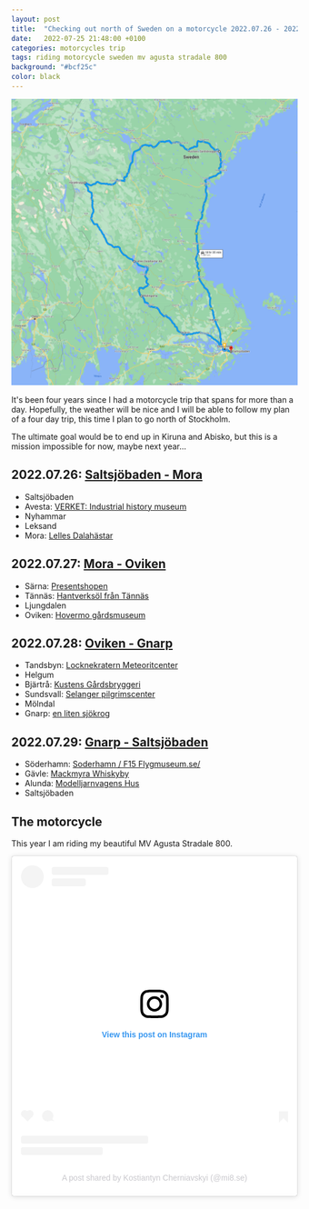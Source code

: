 ```yaml
---
layout: post
title:  "Checking out north of Sweden on a motorcycle 2022.07.26 - 2022.08.29"
date:   2022-07-25 21:48:00 +0100
categories: motorcycles trip
tags: riding motorcycle sweden mv agusta stradale 800
background: "#bcf25c"
color: black
---
```


[![](/assets/2022-07-25-motorcycle-trip/map.png)](https://www.google.com/maps/dir/Saltsj%C3%B6baden/Malingarna,+770+14+Nyhammar/Lelles+Dalah%C3%A4star+Ab,+Sandav%C3%A4gen+5,+792+50+Mora/H%C3%A4rjebrygg,+Bygatan+37,+840+94+T%C3%A4nn%C3%A4s/N%C3%A4ssom+Kustens+G%C3%A5rdsbryggeri+124,+872+96+Bj%C3%A4rtr%C3%A5/Saltsj%C3%B6baden/@61.2675399,14.6669911,7.52z/data=!4m38!4m37!1m5!1m1!1s0x465f7f7ab23b6eef:0xa00fef5b28ca090!2m2!1d18.3110523!2d59.278744!1m5!1m1!1s0x465d652bb8273fd5:0xf4acea4a6fab612e!2m2!1d14.8602288!2d60.3527257!1m5!1m1!1s0x4667dd06656ea465:0x89fd81af6d368dc5!2m2!1d14.5767717!2d61.0053969!1m5!1m1!1s0x466ea57f08467e25:0xb9a8cacacffbfc71!2m2!1d12.6851049!2d62.4412103!1m5!1m1!1s0x4664b952ccbed599:0x55596c821d312ced!2m2!1d17.8615634!2d62.9919666!1m5!1m1!1s0x465f7f7ab23b6eef:0xa00fef5b28ca090!2m2!1d18.3110523!2d59.278744!3e0)

It's been four years since I had a motorcycle trip that spans for more than a day. Hopefully, the weather will be nice and I will be able to follow my plan of a four day trip, this time I plan to go north of Stockholm.

The ultimate goal would be to end up in Kiruna and Abisko, but this is a mission impossible for now, maybe next year...

## 2022.07.26: [Saltsjöbaden - Mora](https://www.google.com/maps/dir/Saltsj%C3%B6baden/Koppardalen+Verket,+Kanalv%C3%A4gen+1,+774+41+Avesta/Malingarna,+770+14+Nyhammar/Hembygdsg%C3%A5rdarna,+Kyrkall%C3%A9n+13,+793+31+Leksand/Lelles+Dalah%C3%A4star+Ab,+Sandav%C3%A4gen+5,+792+50+Mora/@60.1394392,15.3232231,8z/data=!3m1!4b1!4m32!4m31!1m5!1m1!1s0x465f7f7ab23b6eef:0xa00fef5b28ca090!2m2!1d18.3110523!2d59.278744!1m5!1m1!1s0x465de4b598db4849:0xfda5fa3e6543762c!2m2!1d16.1706823!2d60.1489839!1m5!1m1!1s0x465d652bb8273fd5:0xf4acea4a6fab612e!2m2!1d14.8602288!2d60.3527257!1m5!1m1!1s0x4667910dcab02cc9:0x7cae218e643e5c03!2m2!1d14.9881104!2d60.7310998!1m5!1m1!1s0x4667dd06656ea465:0x89fd81af6d368dc5!2m2!1d14.5767717!2d61.0053969!3e0)
                
- Saltsjöbaden
- Avesta: [VERKET: Industrial history museum](https://verket.se/english/oppettiderochentrepriser/)
- Nyhammar
- Leksand
- Mora: [Lelles Dalahästar](https://lellesdalahastar.se/)
      
## 2022.07.27: [Mora - Oviken](https://www.google.com/maps/dir/Lelles+Dalah%C3%A4star+Ab,+Sandav%C3%A4gen+5,+792+50+Mora/Presentshopen,+S%C3%A4rnav%C3%A4gen+119A,+790+90+S%C3%A4rna/H%C3%A4rjebrygg,+Bygatan+37,+840+94+T%C3%A4nn%C3%A4s/Ljungdalen+H%C3%A4stfallet+279,+845+99+Ljungdalen/Hovermo+G%C3%A5rdsmuseum,+830+24+Oviken/@61.9397376,12.4486549,8z/data=!3m1!4b1!4m32!4m31!1m5!1m1!1s0x4667dd06656ea465:0x89fd81af6d368dc5!2m2!1d14.5767717!2d61.0053969!1m5!1m1!1s0x46691b694f16a9a3:0x1cff2fb3e77d19f1!2m2!1d13.1418878!2d61.6929597!1m5!1m1!1s0x466ea57f08467e25:0xb9a8cacacffbfc71!2m2!1d12.6851049!2d62.4412103!1m5!1m1!1s0x466e832824820f0d:0xb918cdacd8fa234!2m2!1d12.763181!2d62.8652309!1m5!1m1!1s0x466fa84361505f49:0x1af9b786f3e5cbf0!2m2!1d14.3608398!2d62.8831653!3e0)
        
- Särna: [Presentshopen](http://www.presentshopen.info/)
- Tännäs: [Hantverksöl från Tännäs](https://www.harjebrygg.com/)
- Ljungdalen
- Oviken: [Hovermo gårdsmuseum](https://www.facebook.com/pages/Hovermo-g%C3%A5rdsmuseum/1429757093991348)
        
## 2022.07.28: [Oviken - Gnarp](https://www.google.com/maps/dir/Hovermo+G%C3%A5rdsmuseum,+830+24+Oviken/Locknekratern+Meteoritcenter,+%C3%85ngstav%C3%A4gen,+834+99+Tandsbyn/Helgumsbyn+Rickards+Traktormuseum+155,+882+93+Helgum/N%C3%A4ssom+Kustens+G%C3%A5rdsbryggeri+124,+872+96+Bj%C3%A4rtr%C3%A5/Sel%C3%A5nger+pilgrimscenter,+Kungsn%C3%A4s+159,+855+91+Sundsvall/en+liten+sj%C3%B6krog,+Klasviksv%C3%A4gen+24,+820+77+Gnarp/@62.6162378,15.0229581,8z/data=!3m1!4b1!4m38!4m37!1m5!1m1!1s0x466fa84361505f49:0x1af9b786f3e5cbf0!2m2!1d14.3608398!2d62.8831653!1m5!1m1!1s0x466fbd1a2192cd19:0x677ec4ec25ab1d21!2m2!1d14.793738!2d63.0263946!1m5!1m1!1s0x46652e266a9cc98f:0xf449f279572d5319!2m2!1d16.8236477!2d63.2134652!1m5!1m1!1s0x4664b952ccbed599:0x55596c821d312ced!2m2!1d17.8615634!2d62.9919666!1m5!1m1!1s0x46645d1f4f1295cb:0xd9a02fbeac503fbd!2m2!1d17.2093879!2d62.4065621!1m5!1m1!1s0x46640deb4b008035:0x2d3995369c68da0!2m2!1d17.4360766!2d62.0279736!3e0)

- Tandsbyn: [Locknekratern Meteoritcenter](http://www.locknekratern.se/)
- Helgum
- Bjärtrå: [Kustens Gårdsbryggeri](https://www.facebook.com/Kustens-G%C3%A5rdsbryggeri-1851248128508516/)
- Sundsvall: [Selanger pilgrimscenter](https://selangerpilgrimscenter.se/)
- Mölndal
- Gnarp: [en liten sjökrog](https://enlitenkrog.se/)
        
## 2022.07.29: [Gnarp - Saltsjöbaden](https://www.google.com/maps/dir/en+liten+sj%C3%B6krog,+Klasviksv%C3%A4gen+24,+820+77+Gnarp/S%C3%B6derhamn+%2F+F15+Flight+Museum,+826+70+S%C3%B6derhamn/Mackmyra+Whisky,+Kolonnv%C3%A4gen+2,+802+67+G%C3%A4vle/S%C3%B6derby+Modellj%C3%A4rnv%C3%A4gens+Hus+132,+747+32+Alunda/Saltsj%C3%B6baden/@60.64288,15.3936205,7z/data=!3m1!4b1!4m32!4m31!1m5!1m1!1s0x46640deb4b008035:0x2d3995369c68da0!2m2!1d17.4360766!2d62.0279736!1m5!1m1!1s0x4666cc86428dade7:0xcea3d0b5abae6c14!2m2!1d17.0870469!2d61.269976!1m5!1m1!1s0x4660c630b104a7bb:0x8aafaa537f74200!2m2!1d17.1002198!2d60.6646541!1m5!1m1!1s0x465fd9ad342034b7:0x329d0e11918ce35b!2m2!1d18.0356528!2d60.0470298!1m5!1m1!1s0x465f7f7ab23b6eef:0xa00fef5b28ca090!2m2!1d18.3110523!2d59.278744!3e0)

- Söderhamn: [Soderhamn / F15 Flygmuseum.se/](http://www.soderhamnflygmuseum.se/)
- Gävle: [Mackmyra Whiskyby](http://www.mackmyra.se/)
- Alunda: [Modelljarnvagens Hus](https://www.modelljarnvagenshus.se/) 
- Saltsjöbaden

## The motorcycle

This year I am riding my beautiful MV Agusta Stradale 800.

<blockquote class="instagram-media" data-instgrm-captioned data-instgrm-permalink="https://www.instagram.com/p/CfwYMmlIIJg/?utm_source=ig_embed&amp;utm_campaign=loading" data-instgrm-version="14" style=" background:#FFF; border:0; border-radius:3px; box-shadow:0 0 1px 0 rgba(0,0,0,0.5),0 1px 10px 0 rgba(0,0,0,0.15); margin: 1px; max-width:540px; min-width:326px; padding:0; width:99.375%; width:-webkit-calc(100% - 2px); width:calc(100% - 2px);"><div style="padding:16px;"> <a href="https://www.instagram.com/p/CfwYMmlIIJg/?utm_source=ig_embed&amp;utm_campaign=loading" style=" background:#FFFFFF; line-height:0; padding:0 0; text-align:center; text-decoration:none; width:100%;" target="_blank"> <div style=" display: flex; flex-direction: row; align-items: center;"> <div style="background-color: #F4F4F4; border-radius: 50%; flex-grow: 0; height: 40px; margin-right: 14px; width: 40px;"></div> <div style="display: flex; flex-direction: column; flex-grow: 1; justify-content: center;"> <div style=" background-color: #F4F4F4; border-radius: 4px; flex-grow: 0; height: 14px; margin-bottom: 6px; width: 100px;"></div> <div style=" background-color: #F4F4F4; border-radius: 4px; flex-grow: 0; height: 14px; width: 60px;"></div></div></div><div style="padding: 19% 0;"></div> <div style="display:block; height:50px; margin:0 auto 12px; width:50px;"><svg width="50px" height="50px" viewBox="0 0 60 60" version="1.1" xmlns="https://www.w3.org/2000/svg" xmlns:xlink="https://www.w3.org/1999/xlink"><g stroke="none" stroke-width="1" fill="none" fill-rule="evenodd"><g transform="translate(-511.000000, -20.000000)" fill="#000000"><g><path d="M556.869,30.41 C554.814,30.41 553.148,32.076 553.148,34.131 C553.148,36.186 554.814,37.852 556.869,37.852 C558.924,37.852 560.59,36.186 560.59,34.131 C560.59,32.076 558.924,30.41 556.869,30.41 M541,60.657 C535.114,60.657 530.342,55.887 530.342,50 C530.342,44.114 535.114,39.342 541,39.342 C546.887,39.342 551.658,44.114 551.658,50 C551.658,55.887 546.887,60.657 541,60.657 M541,33.886 C532.1,33.886 524.886,41.1 524.886,50 C524.886,58.899 532.1,66.113 541,66.113 C549.9,66.113 557.115,58.899 557.115,50 C557.115,41.1 549.9,33.886 541,33.886 M565.378,62.101 C565.244,65.022 564.756,66.606 564.346,67.663 C563.803,69.06 563.154,70.057 562.106,71.106 C561.058,72.155 560.06,72.803 558.662,73.347 C557.607,73.757 556.021,74.244 553.102,74.378 C549.944,74.521 548.997,74.552 541,74.552 C533.003,74.552 532.056,74.521 528.898,74.378 C525.979,74.244 524.393,73.757 523.338,73.347 C521.94,72.803 520.942,72.155 519.894,71.106 C518.846,70.057 518.197,69.06 517.654,67.663 C517.244,66.606 516.755,65.022 516.623,62.101 C516.479,58.943 516.448,57.996 516.448,50 C516.448,42.003 516.479,41.056 516.623,37.899 C516.755,34.978 517.244,33.391 517.654,32.338 C518.197,30.938 518.846,29.942 519.894,28.894 C520.942,27.846 521.94,27.196 523.338,26.654 C524.393,26.244 525.979,25.756 528.898,25.623 C532.057,25.479 533.004,25.448 541,25.448 C548.997,25.448 549.943,25.479 553.102,25.623 C556.021,25.756 557.607,26.244 558.662,26.654 C560.06,27.196 561.058,27.846 562.106,28.894 C563.154,29.942 563.803,30.938 564.346,32.338 C564.756,33.391 565.244,34.978 565.378,37.899 C565.522,41.056 565.552,42.003 565.552,50 C565.552,57.996 565.522,58.943 565.378,62.101 M570.82,37.631 C570.674,34.438 570.167,32.258 569.425,30.349 C568.659,28.377 567.633,26.702 565.965,25.035 C564.297,23.368 562.623,22.342 560.652,21.575 C558.743,20.834 556.562,20.326 553.369,20.18 C550.169,20.033 549.148,20 541,20 C532.853,20 531.831,20.033 528.631,20.18 C525.438,20.326 523.257,20.834 521.349,21.575 C519.376,22.342 517.703,23.368 516.035,25.035 C514.368,26.702 513.342,28.377 512.574,30.349 C511.834,32.258 511.326,34.438 511.181,37.631 C511.035,40.831 511,41.851 511,50 C511,58.147 511.035,59.17 511.181,62.369 C511.326,65.562 511.834,67.743 512.574,69.651 C513.342,71.625 514.368,73.296 516.035,74.965 C517.703,76.634 519.376,77.658 521.349,78.425 C523.257,79.167 525.438,79.673 528.631,79.82 C531.831,79.965 532.853,80.001 541,80.001 C549.148,80.001 550.169,79.965 553.369,79.82 C556.562,79.673 558.743,79.167 560.652,78.425 C562.623,77.658 564.297,76.634 565.965,74.965 C567.633,73.296 568.659,71.625 569.425,69.651 C570.167,67.743 570.674,65.562 570.82,62.369 C570.966,59.17 571,58.147 571,50 C571,41.851 570.966,40.831 570.82,37.631"></path></g></g></g></svg></div><div style="padding-top: 8px;"> <div style=" color:#3897f0; font-family:Arial,sans-serif; font-size:14px; font-style:normal; font-weight:550; line-height:18px;">View this post on Instagram</div></div><div style="padding: 12.5% 0;"></div> <div style="display: flex; flex-direction: row; margin-bottom: 14px; align-items: center;"><div> <div style="background-color: #F4F4F4; border-radius: 50%; height: 12.5px; width: 12.5px; transform: translateX(0px) translateY(7px);"></div> <div style="background-color: #F4F4F4; height: 12.5px; transform: rotate(-45deg) translateX(3px) translateY(1px); width: 12.5px; flex-grow: 0; margin-right: 14px; margin-left: 2px;"></div> <div style="background-color: #F4F4F4; border-radius: 50%; height: 12.5px; width: 12.5px; transform: translateX(9px) translateY(-18px);"></div></div><div style="margin-left: 8px;"> <div style=" background-color: #F4F4F4; border-radius: 50%; flex-grow: 0; height: 20px; width: 20px;"></div> <div style=" width: 0; height: 0; border-top: 2px solid transparent; border-left: 6px solid #f4f4f4; border-bottom: 2px solid transparent; transform: translateX(16px) translateY(-4px) rotate(30deg)"></div></div><div style="margin-left: auto;"> <div style=" width: 0px; border-top: 8px solid #F4F4F4; border-right: 8px solid transparent; transform: translateY(16px);"></div> <div style=" background-color: #F4F4F4; flex-grow: 0; height: 12px; width: 16px; transform: translateY(-4px);"></div> <div style=" width: 0; height: 0; border-top: 8px solid #F4F4F4; border-left: 8px solid transparent; transform: translateY(-4px) translateX(8px);"></div></div></div> <div style="display: flex; flex-direction: column; flex-grow: 1; justify-content: center; margin-bottom: 24px;"> <div style=" background-color: #F4F4F4; border-radius: 4px; flex-grow: 0; height: 14px; margin-bottom: 6px; width: 224px;"></div> <div style=" background-color: #F4F4F4; border-radius: 4px; flex-grow: 0; height: 14px; width: 144px;"></div></div></a><p style=" color:#c9c8cd; font-family:Arial,sans-serif; font-size:14px; line-height:17px; margin-bottom:0; margin-top:8px; overflow:hidden; padding:8px 0 7px; text-align:center; text-overflow:ellipsis; white-space:nowrap;"><a href="https://www.instagram.com/p/CfwYMmlIIJg/?utm_source=ig_embed&amp;utm_campaign=loading" style=" color:#c9c8cd; font-family:Arial,sans-serif; font-size:14px; font-style:normal; font-weight:normal; line-height:17px; text-decoration:none;" target="_blank">A post shared by Kostiantyn Cherniavskyi (@mi8.se)</a></p></div></blockquote> <script async src="//www.instagram.com/embed.js"></script>